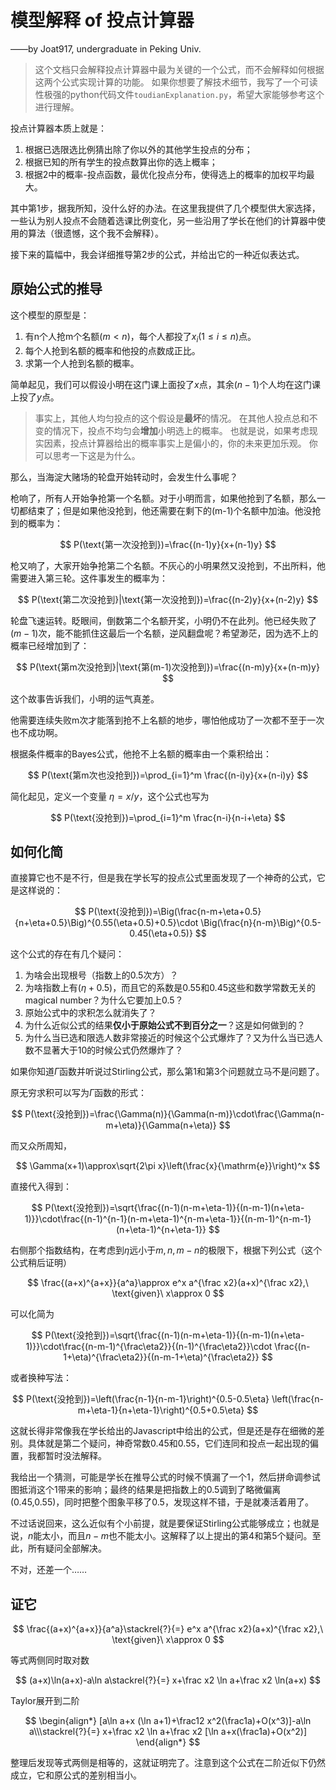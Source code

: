 # 模型解释 of 投点计算器

——by Joat917, undergraduate in Peking Univ.

> 这个文档只会解释投点计算器中最为关键的一个公式，而不会解释如何根据这两个公式实现计算的功能。
> 如果你想要了解技术细节，我写了一个可读性极强的python代码文件`toudianExplanation.py`，希望大家能够参考这个进行理解。

投点计算器本质上就是：
1. 根据已选限选比例猜出除了你以外的其他学生投点的分布；
2. 根据已知的所有学生的投点数算出你的选上概率；
3. 根据2中的概率-投点函数，最优化投点分布，使得选上的概率的加权平均最大。

其中第1步，据我所知，没什么好的办法。在这里我提供了几个模型供大家选择，一些认为别人投点不会随着选课比例变化，另一些沿用了学长在他们的计算器中使用的算法（很遗憾，这个我不会解释）。

接下来的篇幅中，我会详细推导第2步的公式，并给出它的一种近似表达式。

## 原始公式的推导

这个模型的原型是：
1. 有n个人抢m个名额($m<n$)，每个人都投了$x_i(1\leqslant i\leqslant n)$点。
2. 每个人抢到名额的概率和他投的点数成正比。
3. 求第一个人抢到名额的概率。

简单起见，我们可以假设小明在这门课上面投了$x$点，其余$(n-1)$个人均在这门课上投了$y$点。

> 事实上，其他人均匀投点的这个假设是**最坏**的情况。
> 在其他人投点总和不变的情况下，投点不均匀会**增加**小明选上的概率。
> 也就是说，如果考虑现实因素，投点计算器给出的概率事实上是偏小的，你的未来更加乐观。
> 你可以思考一下这是为什么。

那么，当海淀大赌场的轮盘开始转动时，会发生什么事呢？

枪响了，所有人开始争抢第一个名额。对于小明而言，如果他抢到了名额，那么一切都结束了；但是如果他没抢到，他还需要在剩下的(m-1)个名额中加油。他没抢到的概率为：

$$
P(\text{第一次没抢到})=\frac{(n-1)y}{x+(n-1)y}
$$

枪又响了，大家开始争抢第二个名额。不灰心的小明果然又没抢到，不出所料，他需要进入第三轮。这件事发生的概率为：

$$
P(\text{第二次没抢到}|\text{第一次没抢到})=\frac{(n-2)y}{x+(n-2)y}
$$

轮盘飞速运转。眨眼间，倒数第二个名额开奖，小明仍不在此列。他已经失败了$(m-1)$次，能不能抓住这最后一个名额，逆风翻盘呢？希望渺茫，因为选不上的概率已经增加到了：

$$
P(\text{第m次没抢到}|\text{第(m-1)次没抢到})=\frac{(n-m)y}{x+(n-m)y}
$$

这个故事告诉我们，小明的运气真差。

他需要连续失败m次才能落到抢不上名额的地步，哪怕他成功了一次都不至于一次也不成功啊。

根据条件概率的Bayes公式，他抢不上名额的概率由一个乘积给出：

$$
P(\text{第m次也没抢到})=\prod_{i=1}^m \frac{(n-i)y}{x+(n-i)y}
$$

简化起见，定义一个变量 $\eta=x/y$，这个公式也写为

$$
P(\text{没抢到})=\prod_{i=1}^m \frac{n-i}{n-i+\eta}
$$

## 如何化简

直接算它也不是不行，但是我在学长写的投点公式里面发现了一个神奇的公式，它是这样说的：

$$
P(\text{没抢到})=\Big(\frac{n-m+\eta+0.5}{n+\eta+0.5}\Big)^{0.55(\eta+0.5)+0.5}\cdot \Big(\frac{n}{n-m}\Big)^{0.5-0.45(\eta+0.5)}
$$

这个公式的存在有几个疑问：
1. 为啥会出现根号（指数上的0.5次方）？
2. 为啥指数上有$(\eta+0.5)$，而且它的系数是0.55和0.45这些和数学常数无关的magical number？为什么它要加上0.5？
3. 原始公式中的求积怎么就消失了？
4. 为什么近似公式的结果**仅小于原始公式不到百分之一**？这是如何做到的？
5. 为什么当已选和限选人数非常接近的时候这个公式爆炸了？又为什么当已选人数不显著大于10的时候公式仍然爆炸了？

<!-- 我不是数值计算有关专业的，但是我可以在这里根据自己的理解尝试给出这些问题解答。

**俗话说的好，只要参数数量足够多，神仙来了都能把祂拟合拟出来。**

所以我只需要构造一个满足某些边界条件的式子，然后在里面堆入令人发指的参数，我就一定能做到对原始公式的合理近似。

以下是掉课率P满足的条件：

1. 在给定n和m时，当$\eta$趋于0的时候，(1-P)线性地趋于0。
2. 在给定n和m时，当$\eta$趋于无穷的时候，P趋于0。*（但从现实意义考虑，$\eta$最高也就三四，仍然可以看做是远小于动辄几十几百的m和n）*
3. 在m和$\eta$远小于n的时候，P趋于1。
4. 当m趋近于n而$\eta$远小于n的时候，P趋近于0。
5. 在任何时候P大于0小于1。

据此我们可以假设出近似公式具有如下的形式：

$$
P_1=\Big(\frac{a_1n+a_2m+a_3\eta+a_4}{a_5n+a_6m+a_7\eta+a_8}\Big)^{a_9n+a_{10}m+a_{11}\eta+a_{12}}
$$

接下来我们根据条件来消参数。

根据条件1，当$\eta$趋于0的时候，P要线性地趋于1，所以指数上的部分要趋于0，这件事不依赖于m和n的取值，所以$a_9=a_{10}=a_{12}=0,a_{11}>0$。

根据条件3，$a_1=a_5$且$a_4=a_8$。
根据条件4，$a_1=-a_2$且$a_3=a_4=0$
根据条件2和5，$a_6\geqslant a_2$且$a_7\geqslant a_3$

现在我们只需要拟合

$$
P_1=\Big(\frac{a_1n-a_1m}{a_1n+a_6m+a_7\eta}\Big)^{a_{11}\eta}
$$

或者可以消去冗余参数$a_1$得到

$$
P_1=\Big(\frac{n-m}{n+a_6m+a_7\eta}\Big)^{a_{11}\eta}
$$

拟合三个参数得到

...

这显然还是差点火候。我们可以堆上更多参数，假设：

$$
P_2=\Big(\frac{a_1n+a_2m+a_3\eta+a_4}{a_5n+a_6m+a_7\eta+a_8}\Big)^{a_9n+a_{10}m+a_{11}\eta+a_{12}}\cdot\Big(\frac{b_1n+b_2m+b_3\eta+b_4}{b_5n+b_6m+b_7\eta+b_8}\Big)^{b_9n+b_{10}m+b_{11}\eta+b_{12}}
$$

不妨假设指数上都需要是正的，那么两个底数都需要在0到1中间。

考虑条件3，那么$a_1=a_5$且$a_4=a_8$且$b_1=b_5$且$b_4=b_8$。

考虑条件4，那么$a_1+a_2=0$或$b_1+b_2=0$。这里就假设$b_1+b_2=0$，那么$b_3=b_4=0$。

根据条件1，当$\eta$趋于0的时候，整个东西都要趋于1，不依赖于m和n的取值。那么$a_9=a_{10}=b_9=b_{10}=0,a_{12}+b_{12}=0$。

还是条件1，如果这个时候m和n非常接近，$P_2$不应当取到0或者无穷，意味着$n-m$在这时能够被抵消掉，所以$a_1+a_2=0,a_4=0$。

现在已经可以把$P_2$化简为

$$
P_2=\Big(\frac{n-m+a_3\eta}{n+a_6m+a_7\eta}\Big)^{a_{11}\eta+a_{12}}\cdot\Big(\frac{n-m}{n+b_6m+b_7\eta}\Big)^{b_{11}\eta-a_{12}}
$$

拟合8个参数得到

...
 -->

如果你知道$\Gamma$函数并听说过Stirling公式，那么第1和第3个问题就立马不是问题了。

原无穷求积可以写为$\Gamma$函数的形式：

$$
P(\text{没抢到})=\frac{\Gamma(n)}{\Gamma(n-m)}\cdot\frac{\Gamma(n-m+\eta)}{\Gamma(n+\eta)}
$$

而又众所周知，

$$
\Gamma(x+1)\approx\sqrt{2\pi x}\left(\frac{x}{\mathrm{e}}\right)^x
$$

直接代入得到：

$$
P(\text{没抢到})=\sqrt{\frac{(n-1)(n-m+\eta-1)}{(n-m-1)(n+\eta-1)}}\cdot\frac{(n-1)^{n-1}(n-m+\eta-1)^{n-m+\eta-1}}{(n-m-1)^{n-m-1}(n+\eta-1)^{n+\eta-1}}
$$

右侧那个指数结构，在考虑到$\eta$远小于$m,n,m-n$的极限下，根据下列公式（这个公式稍后证明）

$$
\frac{(a+x)^{a+x}}{a^a}\approx e^x a^{\frac x2}(a+x)^{\frac x2},\ \text{given}\ x\approx 0
$$

可以化简为

$$
P(\text{没抢到})=\sqrt{\frac{(n-1)(n-m+\eta-1)}{(n-m-1)(n+\eta-1)}}\cdot\frac{(n-m-1)^{\frac\eta2}}{(n-1)^{\frac\eta2}}\cdot \frac{(n-1+\eta)^{\frac\eta2}}{(n-m-1+\eta)^{\frac\eta2}}
$$

或者换种写法：

$$
P(\text{没抢到})=\left(\frac{n-1}{n-m-1}\right)^{0.5-0.5\eta} \left(\frac{n-m+\eta-1}{n+\eta-1}\right)^{0.5+0.5\eta}
$$

这就长得非常像我在学长给出的Javascript中给出的公式，但是还是存在细微的差别。具体就是第二个疑问，神奇常数0.45和0.55，它们连同和投点一起出现的偏置，我都暂时没法解释。

我给出一个猜测，可能是学长在推导公式的时候不慎漏了一个1，然后拼命调参试图抵消这个1带来的影响；最终的结果是把指数上的0.5调到了略微偏离(0.45,0.55)，同时把整个图象平移了0.5，发现这样不错，于是就凑活着用了。

不过话说回来，这么近似有个小前提，就是要保证Stirling公式能够成立；也就是说，$n$能太小，而且$n-m$也不能太小。这解释了以上提出的第4和第5个疑问。至此，所有疑问全部解决。

不对，还差一个……

## 证它

$$
\frac{(a+x)^{a+x}}{a^a}\stackrel{?}{=} e^x a^{\frac x2}(a+x)^{\frac x2},\ \text{given}\ x\approx 0
$$

等式两侧同时取对数

$$
(a+x)\ln(a+x)-a\ln a\stackrel{?}{=} x+\frac x2 \ln a+\frac x2 \ln(a+x)
$$

Taylor展开到二阶

$$
\begin{align*}
    [a\ln a+x (\ln a+1)+\frac12 x^2(\frac1a)+O(x^3)]-a\ln a\\\stackrel{?}{=} x+\frac x2 \ln a+\frac x2 [\ln a+x(\frac1a)+O(x^2)]
\end{align*}
$$

整理后发现等式两侧是相等的，这就证明完了。注意到这个公式在二阶近似下仍然成立，它和原公式的差别相当小。
